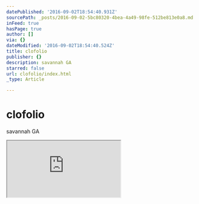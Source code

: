 ```yaml
---
datePublished: '2016-09-02T18:54:40.931Z'
sourcePath: _posts/2016-09-02-5bc80320-4bea-4a49-98fe-512be813e0a8.md
inFeed: true
hasPage: true
author: []
via: {}
dateModified: '2016-09-02T18:54:40.524Z'
title: clofolio
publisher: {}
description: savannah GA
starred: false
url: clofolio/index.html
_type: Article

---
```

# clofolio

savannah GA

<iframe src="https://the-grid.github.io/ed-userhtml/?g=eJydzVsOgyAQQNH_roJM_xmxQjUR96IwFhIoCY-4fRvdQe8Czp39ntdI7PC2Og1CdR0wR_7jqgbVS2AlGw2IxH0prXGTIlLcyHJXY3i-RzkIoXCYpvEle2AXt6VsKWv4WWsI6dhbCMVkou8y431cHv92AgK7KRo" style=""></iframe>